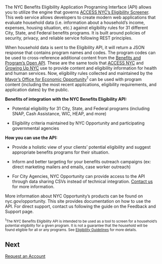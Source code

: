 The NYC Benefits Eligibility Application Programing Interface (API) allows you to utilize the engine that governs [ACCESS NYC’s Eligibility Screener](https://access.nyc.gov/eligibility/). This web service allows developers to create modern web applications that evaluate household data (i.e. information about a household’s income, expenses, housing situation, etc.) against eligibility rules for 31 different City, State, and Federal benefits programs. It is built around policies of security, privacy, and reliable service following REST principles.
	
When household data is sent to the Eligibility API, it will return a JSON response that contains program names and codes. The program codes can be used to cross-reference additional content from the [Benefits and Program’s Open API](https://data.cityofnewyork.us/Social-Services/Benefits-and-Programs-API/2j8u-wtju). These are the same tools that [ACCESS NYC](http://nyc.gov/access) and [Growing Up NYC](http://nyc.gov/growingupnyc) use to provide content and eligibility information for health and human services.   Now, eligibility rules collected and maintained by the [Mayor’s Office for Economic Opportunity](http://nyc.gov/opportunity)<sup>1</sup> can be used with program content (including the most recent applications, eligibility requirements, and application dates) by the public. 

**Benefits of integration with the NYC Benefits Eligibility API:**

* Potential eligibility for 31 City, State, and Federal programs (including SNAP, Cash Assistance, WIC, HEAP, and more)

* Eligibility criteria maintained by NYC Opportunity and participating governmental agencies

**How you can use the API:**

* Provide a holistic view of your clients’ potential eligibility and suggest appropriate benefits programs for their situation.

* Inform and better targeting for your benefits outreach campaigns (ex: direct marketing mailers and emails, case worker outreach) 

* For City Agencies, NYC Opportunity can provide access to the API through data sharing CSVs instead of technical integration.  [Contact us](mailto:eligibilityapi@nycopportunity.nyc.gov) for more information.

More information about NYC Opportunity’s products can be found on nyc.gov/opportunity. This site provides documentation on how to use the API. For direct support, contact us following the guide on the Feedback and Support page.

<sup><sup>1</sup>The NYC Benefits Eligibility API is intended to be used as a tool to screen for a household’s potential eligibility for a given program. It is not a guarantee that the household will be found eligible for all or any programs. See [Eligibility Guidelines](/eligibility-guidelines) for more details.</sup>

## Next
[Request an Account](/request-an-account)

<br>
<br>